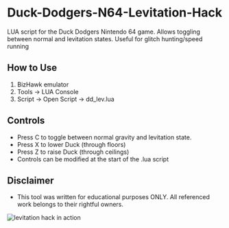 # Duck-Dodgers-N64-Levitation-Hack
LUA script for the Duck Dodgers Nintendo 64 game. Allows toggling between normal and levitation states. Useful for glitch hunting/speed running

## How to Use
1. BizHawk emulator
2. Tools -> LUA Console
3. Script -> Open Script -> dd_lev.lua

## Controls
- Press C to toggle between normal gravity and levitation state.
- Press X to lower Duck (through floors)
- Press Z to raise Duck (through ceilings)
- Controls can be modified at the start of the .lua script

## Disclaimer
- This tool was written for educational purposes ONLY. All referenced work belongs to their rightful owners.

![levitation hack in action](https://github.com/zbanack/Duck-Dodgers-N64-Levitation-Hack/blob/master/dd641.gif?raw=true)
